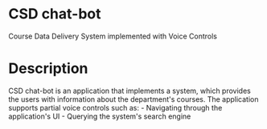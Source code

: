 # CSD chat-bot
 Course Data Delivery System implemented with Voice Controls

# Description
CSD chat-bot is an application that implements a system, which provides the users with information about the department's courses. The application supports partial voice controls such as:
    - Navigating through the application's UI
    - Querying the system's search engine
